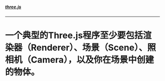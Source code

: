 ##### [three.js](https://xkongstar.github.io/angular2/three/)
---
# 一个典型的Three.js程序至少要包括渲染器（__Renderer__）、场景（Scene）、照相机（Camera），以及你在场景中创建的物体。